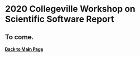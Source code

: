 # 2020 Collegeville Workshop on Scientific Software Report

## To come.

#### [Back to Main Page](../../index.md)
